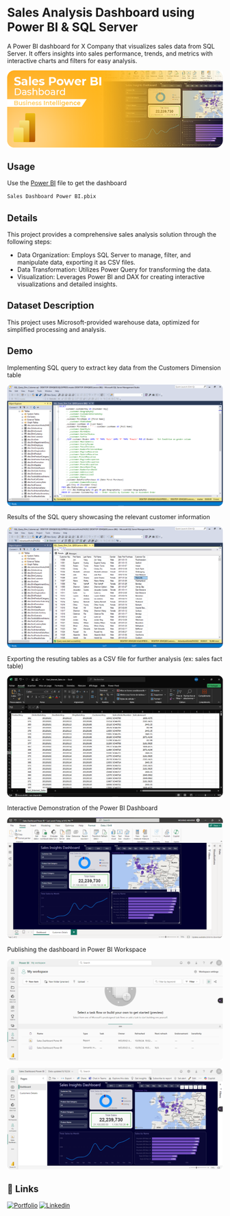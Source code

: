 # Sales Analysis Dashboard using Power BI & SQL Server

A Power BI dashboard for X Company that visualizes sales data from SQL Server. It offers insights into sales performance, trends, and metrics with interactive charts and filters for easy analysis.

![Power BI](./Assets/project-banner.png)

## Usage

Use the [Power BI](https://app.powerbi.com/) file to get the dashboard

```bash
Sales Dashboard Power BI.pbix
```

## Details

This project provides a comprehensive sales analysis solution through the following steps:

- Data Organization: Employs SQL Server to manage, filter, and manipulate data, exporting it as CSV files.
- Data Transformation: Utilizes Power Query for transforming the data.
- Visualization: Leverages Power BI and DAX for creating interactive visualizations and detailed insights.


## Dataset Description

This project uses Microsoft-provided warehouse data, optimized for simplified processing and analysis.

## Demo

Implementing SQL query to extract key data from the Customers Dimension table

![SQL Server](./Assets/Customers_SQL.png)

Results of the SQL query showcasing the relevant customer information

![SQL Server](./Assets/Customers_Dim_Table.png)

Exporting the resuting tables as a CSV file for further analysis (ex: sales fact table)

![SQL Server](./Assets/Sales_Fact_Table.png)

Interactive Demonstration of the Power BI Dashboard

![Power Bi Demo](./Assets/Power-BI.png)

Publishing the dashboard in Power BI Workspace

![Published Dashboard](./Assets/Publish-to-Workspace.png)

![Power BI Workspace](./Assets/Overview-Workspace.png)

## 🔗 Links
[![Portfolio](https://img.shields.io/badge/my_portfolio-000?style=for-the-badge&logo=ko-fi&logoColor=white)](https://akhatarmourad.github.io/portfolio/)
[![Linkedin](https://img.shields.io/badge/linkedin-0A66C2?style=for-the-badge&logo=linkedin&logoColor=white)](https://www.linkedin.com/in/akhatarmourad/)